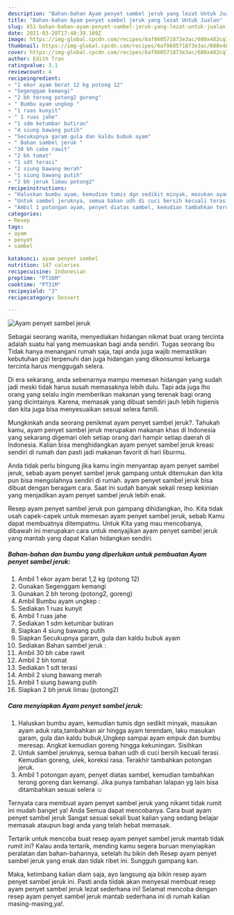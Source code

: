 ```yaml
---
description: "Bahan-bahan Ayam penyet sambel jeruk yang lezat Untuk Jualan"
title: "Bahan-bahan Ayam penyet sambel jeruk yang lezat Untuk Jualan"
slug: 651-bahan-bahan-ayam-penyet-sambel-jeruk-yang-lezat-untuk-jualan
date: 2021-03-20T17:48:39.109Z
image: https://img-global.cpcdn.com/recipes/6af060571873e3ac/680x482cq70/ayam-penyet-sambel-jeruk-foto-resep-utama.jpg
thumbnail: https://img-global.cpcdn.com/recipes/6af060571873e3ac/680x482cq70/ayam-penyet-sambel-jeruk-foto-resep-utama.jpg
cover: https://img-global.cpcdn.com/recipes/6af060571873e3ac/680x482cq70/ayam-penyet-sambel-jeruk-foto-resep-utama.jpg
author: Edith Tran
ratingvalue: 3.1
reviewcount: 4
recipeingredient:
- "1 ekor ayam berat 12 kg potong 12"
- "Segenggam kemangi"
- "2 bh terong potong2 goreng"
- " Bumbu ayam ungkep "
- "1 ruas kunyit"
- " 1 ruas jahe"
- "1 sdm ketumbar butiran"
- "4 siung bawang putih"
- "Secukupnya garam gula dan kaldu bubuk ayam"
- " Bahan sambel jeruk "
- "30 bh cabe rawit"
- "2 bh tomat"
- "1 sdt terasi"
- "2 siung bawang merah"
- "1 siung bawang putih"
- "2 bh jeruk limau potong2"
recipeinstructions:
- "Haluskan bumbu ayam, kemudian tumis dgn sedikit minyak, masukan ayam aduk rata,tambahkan air hingga ayam terendam, laku masukan garam, gula dan kaldu bubuk,Ungkep sampai ayam empuk dan bumbu meresap. Angkat kemudian goreng hingga kekuningan. Sisihkan"
- "Untuk sambel jeruknya, semua bahan udh di cuci bersih kecuali terasi. Kemudian goreng, ulek, koreksi rasa. Terakhir tambahkan potongan jeruk."
- "Ambil 1 potongan ayam, penyet diatas sambel, kemudian tambahkan terong goreng dan kemangi. Jika punya tambahan lalapan yg lain bisa ditambahkan sesuai selera ☺️"
categories:
- Resep
tags:
- ayam
- penyet
- sambel

katakunci: ayam penyet sambel 
nutrition: 147 calories
recipecuisine: Indonesian
preptime: "PT16M"
cooktime: "PT31M"
recipeyield: "3"
recipecategory: Dessert

---
```



![Ayam penyet sambel jeruk](https://img-global.cpcdn.com/recipes/6af060571873e3ac/680x482cq70/ayam-penyet-sambel-jeruk-foto-resep-utama.jpg)

Sebagai seorang wanita, menyediakan hidangan nikmat buat orang tercinta adalah suatu hal yang memuaskan bagi anda sendiri. Tugas seorang ibu Tidak hanya menangani rumah saja, tapi anda juga wajib memastikan kebutuhan gizi terpenuhi dan juga hidangan yang dikonsumsi keluarga tercinta harus menggugah selera.

Di era  sekarang, anda sebenarnya mampu memesan hidangan yang sudah jadi meski tidak harus susah memasaknya lebih dulu. Tapi ada juga lho orang yang selalu ingin memberikan makanan yang terenak bagi orang yang dicintainya. Karena, memasak yang dibuat sendiri jauh lebih higienis dan kita juga bisa menyesuaikan sesuai selera famili. 



Mungkinkah anda seorang penikmat ayam penyet sambel jeruk?. Tahukah kamu, ayam penyet sambel jeruk merupakan makanan khas di Indonesia yang sekarang digemari oleh setiap orang dari hampir setiap daerah di Indonesia. Kalian bisa menghidangkan ayam penyet sambel jeruk kreasi sendiri di rumah dan pasti jadi makanan favorit di hari liburmu.

Anda tidak perlu bingung jika kamu ingin menyantap ayam penyet sambel jeruk, sebab ayam penyet sambel jeruk gampang untuk ditemukan dan kita pun bisa mengolahnya sendiri di rumah. ayam penyet sambel jeruk bisa dibuat dengan beragam cara. Saat ini sudah banyak sekali resep kekinian yang menjadikan ayam penyet sambel jeruk lebih enak.

Resep ayam penyet sambel jeruk pun gampang dihidangkan, lho. Kita tidak usah capek-capek untuk memesan ayam penyet sambel jeruk, sebab Kamu dapat membuatnya ditempatmu. Untuk Kita yang mau mencobanya, dibawah ini merupakan cara untuk menyajikan ayam penyet sambel jeruk yang mantab yang dapat Kalian hidangkan sendiri.

<!--inarticleads1-->

##### Bahan-bahan dan bumbu yang diperlukan untuk pembuatan Ayam penyet sambel jeruk:

1. Ambil 1 ekor ayam berat 1,2 kg (potong 12)
1. Gunakan Segenggam kemangi
1. Gunakan 2 bh terong (potong2, goreng)
1. Ambil  Bumbu ayam ungkep :
1. Sediakan 1 ruas kunyit
1. Ambil  1 ruas jahe
1. Sediakan 1 sdm ketumbar butiran
1. Siapkan 4 siung bawang putih
1. Siapkan Secukupnya garam, gula dan kaldu bubuk ayam
1. Sediakan  Bahan sambel jeruk :
1. Ambil 30 bh cabe rawit
1. Ambil 2 bh tomat
1. Sediakan 1 sdt terasi
1. Ambil 2 siung bawang merah
1. Ambil 1 siung bawang putih
1. Siapkan 2 bh jeruk limau (potong2)




<!--inarticleads2-->

##### Cara menyiapkan Ayam penyet sambel jeruk:

1. Haluskan bumbu ayam, kemudian tumis dgn sedikit minyak, masukan ayam aduk rata,tambahkan air hingga ayam terendam, laku masukan garam, gula dan kaldu bubuk,Ungkep sampai ayam empuk dan bumbu meresap. Angkat kemudian goreng hingga kekuningan. Sisihkan
1. Untuk sambel jeruknya, semua bahan udh di cuci bersih kecuali terasi. Kemudian goreng, ulek, koreksi rasa. Terakhir tambahkan potongan jeruk.
1. Ambil 1 potongan ayam, penyet diatas sambel, kemudian tambahkan terong goreng dan kemangi. Jika punya tambahan lalapan yg lain bisa ditambahkan sesuai selera ☺️




Ternyata cara membuat ayam penyet sambel jeruk yang nikamt tidak rumit ini mudah banget ya! Anda Semua dapat mencobanya. Cara buat ayam penyet sambel jeruk Sangat sesuai sekali buat kalian yang sedang belajar memasak ataupun bagi anda yang telah hebat memasak.

Tertarik untuk mencoba buat resep ayam penyet sambel jeruk mantab tidak rumit ini? Kalau anda tertarik, mending kamu segera buruan menyiapkan peralatan dan bahan-bahannya, setelah itu bikin deh Resep ayam penyet sambel jeruk yang enak dan tidak ribet ini. Sungguh gampang kan. 

Maka, ketimbang kalian diam saja, ayo langsung aja bikin resep ayam penyet sambel jeruk ini. Pasti anda tiidak akan menyesal membuat resep ayam penyet sambel jeruk lezat sederhana ini! Selamat mencoba dengan resep ayam penyet sambel jeruk mantab sederhana ini di rumah kalian masing-masing,ya!.


